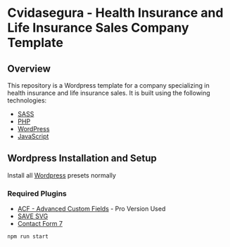 # Cvidasegura - Health Insurance and Life Insurance Sales Company Template

## Overview

This repository is a Wordpress template for a company specializing in health insurance and life insurance sales. It is built using the following technologies:

- [SASS](https://sass-lang.com/)
- [PHP](https://www.php.net/)
- [WordPress](https://wordpress.org/)
- [JavaScript](https://www.javascript.com/)

## Wordpress Installation and Setup

Install all [Wordpress](https://wordpress.org/) presets normally

### Required Plugins

- [ACF - Advanced Custom Fields](https://www.advancedcustomfields.com/) - Pro Version Used
- [SAVE SVG](https://wordpress.org/plugins/safe-svg/)
- [Contact Form 7](https://contactform7.com/)

```bash
npm run start